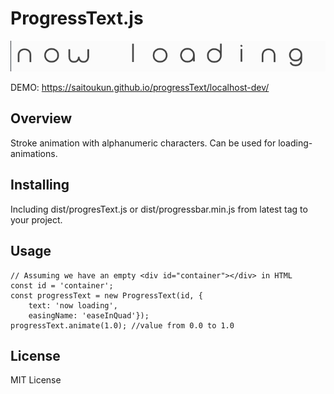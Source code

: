 # ProgressText.js

![demo](bonusFont/nowloading.gif)

DEMO: https://saitoukun.github.io/progressText/localhost-dev/

## Overview
 Stroke animation with alphanumeric characters.
 Can be used for loading-animations.

## Installing
Including dist/progresText.js or dist/progressbar.min.js from latest tag to your project.

## Usage
    // Assuming we have an empty <div id="container"></div> in HTML
    const id = 'container';
    const progressText = new ProgressText(id, {
        text: 'now loading',
        easingName: 'easeInQuad'});
    progressText.animate(1.0); //value from 0.0 to 1.0


## License
MIT License
